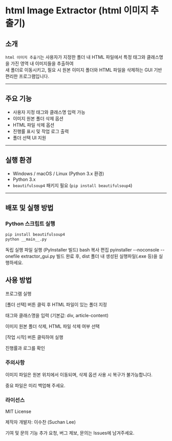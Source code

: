 # html Image Extractor (html 이미지 추출기)

## 소개

`html 이미지 추출기`는 사용자가 지정한 폴더 내 HTML 파일에서 특정 태그와 클래스명을 가진 영역 내 이미지들을 추출하여  
새 폴더로 이동시키고, 필요 시 원본 이미지 폴더와 HTML 파일을 삭제하는 GUI 기반 편리한 프로그램입니다.

---

## 주요 기능

- 사용자 지정 태그와 클래스명 입력 가능
- 이미지 원본 폴더 삭제 옵션
- HTML 파일 삭제 옵션
- 진행률 표시 및 작업 로그 출력
- 폴더 선택 UI 지원

---

## 실행 환경

- Windows / macOS / Linux (Python 3.x 환경)
- Python 3.x
- `beautifulsoup4` 패키지 필요 (`pip install beautifulsoup4`)

---

## 배포 및 실행 방법

### Python 스크립트 실행

```bash
pip install beautifulsoup4
python __main__.py
```

독립 실행 파일 실행 (PyInstaller 빌드)
bash
복사
편집
pyinstaller --noconsole --onefile extractor_gui.py
빌드 완료 후, dist 폴더 내 생성된 실행파일(.exe 등)을 실행하세요.

## 사용 방법

프로그램 실행

[폴더 선택] 버튼 클릭 후 HTML 파일이 있는 폴더 지정

태그와 클래스명을 입력 (기본값: div, article-content)

이미지 원본 폴더 삭제, HTML 파일 삭제 여부 선택

[작업 시작] 버튼 클릭하여 실행

진행률과 로그를 확인

### 주의사항

이미지 파일은 원본 위치에서 이동되며, 삭제 옵션 사용 시 복구가 불가능합니다.

중요 파일은 미리 백업해 주세요.

### 라이선스

MIT License

제작자
개발자: 이수찬 (Suchan Lee)

기여 및 문의
기능 추가 요청, 버그 제보, 문의는 Issues에 남겨주세요.

